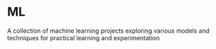 # ML
A collection of machine learning projects exploring various models and techniques for practical learning and experimentation
